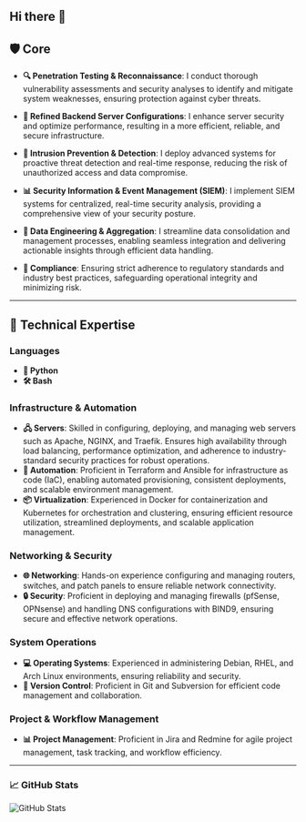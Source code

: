 ## Hi there 👋

## 🛡️ Core

- **🔍 Penetration Testing & Reconnaissance**: I conduct thorough vulnerability assessments and security analyses to identify and mitigate system weaknesses, ensuring protection against cyber threats.

- **🔐 Refined Backend Server Configurations**: I enhance server security and optimize performance, resulting in a more efficient, reliable, and secure infrastructure.

- **🚨 Intrusion Prevention & Detection**: I deploy advanced systems for proactive threat detection and real-time response, reducing the risk of unauthorized access and data compromise.

- **📊 Security Information & Event Management (SIEM)**: I implement SIEM systems for centralized, real-time security analysis, providing a comprehensive view of your security posture.

- **📁 Data Engineering & Aggregation**: I streamline data consolidation and management processes, enabling seamless integration and delivering actionable insights through efficient data handling.

- **📝 Compliance**: Ensuring strict adherence to regulatory standards and industry best practices, safeguarding operational integrity and minimizing risk.

---

## 🔧 Technical Expertise

### Languages
- **🐍 Python**
- **🛠️ Bash**

### Infrastructure & Automation
- **🖧 Servers**: Skilled in configuring, deploying, and managing web servers such as Apache, NGINX, and Traefik. Ensures high availability through load balancing, performance optimization, and adherence to industry-standard security practices for robust operations.
- **🤖 Automation**: Proficient in Terraform and Ansible for infrastructure as code (IaC), enabling automated provisioning, consistent deployments, and scalable environment management.
- **📦 Virtualization**: Experienced in Docker for containerization and Kubernetes for orchestration and clustering, ensuring efficient resource utilization, streamlined deployments, and scalable application management.

### Networking & Security
- **🌐 Networking**: Hands-on experience configuring and managing routers, switches, and patch panels to ensure reliable network connectivity.
- **🔒 Security**: Proficient in deploying and managing firewalls (pfSense, OPNsense) and handling DNS configurations with BIND9, ensuring secure and effective network operations.

### System Operations
- **💻 Operating Systems**: Experienced in administering Debian, RHEL, and Arch Linux environments, ensuring reliability and security.
- **🔄 Version Control**: Proficient in Git and Subversion for efficient code management and collaboration.

### Project & Workflow Management
- **📊 Project Management**: Proficient in Jira and Redmine for agile project management, task tracking, and workflow efficiency.

---

### 📈 **GitHub Stats**

![GitHub Stats](https://github-readme-stats.vercel.app/api?username=polterx&show_icons=true&theme=radical)
